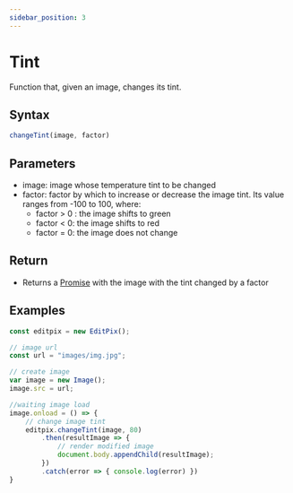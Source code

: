 ```yaml
---
sidebar_position: 3
---
```


# Tint
Function that, given an image, changes its tint.

## Syntax

```jsx
changeTint(image, factor)
```

## Parameters

- image: image whose temperature tint to be changed
- factor: factor by which to increase or decrease the image tint. Its value ranges from -100 to 100, where:
    - factor > 0 : the image shifts to green
    - factor < 0: the image shifts to red
    - factor = 0: the image does not change

## Return

- Returns a [Promise](https://developer.mozilla.org/en-US/docs/Web/JavaScript/Reference/Global_Objects/Promise) with the image with the tint changed by a factor

## Examples

```jsx
const editpix = new EditPix();

// image url
const url = "images/img.jpg";

// create image
var image = new Image();
image.src = url;

//waiting image load
image.onload = () => {
    // change image tint
    editpix.changeTint(image, 80)
        .then(resultImage => {
            // render modified image
            document.body.appendChild(resultImage);
        })
        .catch(error => { console.log(error) })
}
```